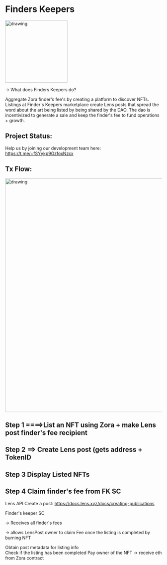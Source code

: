 # Finders Keepers 
<img src="https://i.imgur.com/7gTbXRd.jpg" alt="drawing" width="200"/>

-> What does Finders Keepers do?

 Aggregate Zora finder's fee's by creating a platform to discover NFTs. Listings at Finder's Keepers marketplace create Lens posts that spread the word about the art being listed by being shared by the DAO. The dao is incentivized to generate a sale and keep the finder's fee to fund operations + growth.


## Project Status:

Help us by joining our development team here: https://t.me/+fSYykp9GzfoxNzcx
## Tx Flow:

<img src="https://i.imgur.com/APJVSaw.png" alt="drawing" width="750"/>
<div>




## Step 1 ====>List an NFT using Zora + make Lens post finder's fee recipient
## Step 2  ==> Create Lens post (gets address + TokenID

## Step 3  Display Listed NFTs

## Step 4 Claim finder's fee from FK SC





Lens API
Create a post: https://docs.lens.xyz/docs/creating-publications



Finder's keeper SC


-> Receives all finder's fees

-> allows LensPost owner to claim Fee once the listing is completed  by burning NFT

Obtain post metadata for listing info	
Check if the listing has been completed
Pay owner of the NFT
-> receive eth from Zora contract 	
